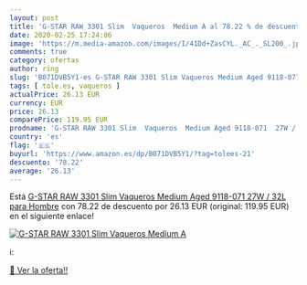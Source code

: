 ```yaml
---
layout: post
title: 'G-STAR RAW 3301 Slim  Vaqueros  Medium A al 78.22 % de descuento'
date: 2020-02-25 17:24:06
image: 'https://m.media-amazon.com/images/I/41Dd+ZasCYL._AC_._SL200_.jpg'
comments: true
category: ofertas
author: ring
slug: 'B071DVB5Y1-es G-STAR RAW 3301 Slim Vaqueros Medium Aged 9118-071 27W /...'
tags: [ tole.es, vaqueros ]
actualPrice: 26.13 EUR
currency: EUR
price: 26.13
comparePrice: 119.95 EUR
prodname: 'G-STAR RAW 3301 Slim  Vaqueros  Medium Aged 9118-071  27W / 32L para Hombre'
country: 'es'
flag: '🇪🇸'
buyurl: 'https://www.amazon.es/dp/B071DVB5Y1/?tag=tolees-21'
descuento: '78.22'
average: '26.13'
---
```


Está [G-STAR RAW 3301 Slim  Vaqueros  Medium Aged 9118-071  27W / 32L para Hombre](https://www.amazon.es/dp/B071DVB5Y1/?tag=tolees-21) con 78.22 de descuento por 26.13 EUR (original: 119.95 EUR) en el siguiente enlace!

[![G-STAR RAW 3301 Slim  Vaqueros  Medium A](https://m.media-amazon.com/images/I/41Dd+ZasCYL._AC_._SL200_.jpg)](https://www.amazon.es/dp/B071DVB5Y1/?tag=tolees-21)

ℹ️:


[🛒 Ver la oferta!!](https://www.amazon.es/dp/B071DVB5Y1/?tag=tolees-21)
